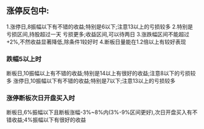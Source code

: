 ## 涨停反包中:
1.涨停日,8振幅以下有不错的收益;特别是6以下;注意13以上的亏损较多
2.特别是亏损区间,持股超过一天 亏损更多;收益区间,可以待两日
3.涨跌幅区间不能超过 +2%,不然收益显著降低,除条件1较好时
4.断板日量能在1.2倍以上有较好表现
### 跌幅5以上时
断板日,10振幅以上有不错的收益;特别是14以上有很好的收益;注意8以下的亏损较多
涨停日,10振幅以下有不错的收益;特别是7以下;注意13以上的亏损较多
### 涨停断板次日开盘买入时
断板日,6%振幅以下且断板涨幅-3%~8%内(3%-9%区间更好),次日开盘买入有不错收益;4%振幅以下有很好的收益